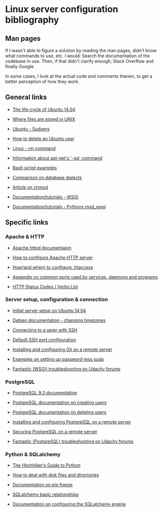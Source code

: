 # Linux server configuration bibliography

## Man pages
If I wasn't able to figure a solution by reading the man pages, 
didn't know what commands to use, etc. I would:
Search the documentation of the codebase in use. 
Then, if that didn't clarify enough; Stack Overflow and finally Google.

In some cases, I look at the actual code and comments therein, to get a better perception of how they work.

## General links
- [The life-cycle of Ubuntu 14.04](https://www.ubuntu.com/info/release-end-of-life)
- [Where files are stored in UNIX](https://unix.stackexchange.com/questions/38978/where-are-apache-file-access-logs-stored)
- [Ubuntu - Sudoers](https://help.ubuntu.com/community/Sudoers)
- [How to delete an Ubuntu user](https://www.cyberciti.biz/faq/linux-remove-user-command/)
- [Linux - rm command](https://alvinalexander.com/unix/edu/examples/rm.shtml)
- [Information about apt-get's '-qq' command](https://serverfault.com/questions/644180/what-does-qq-argument-for-apt-get-mean)
- [Bash script examples](https://www.lifewire.com/bash-for-loop-examples-2200575)
- [Comparison on database dialects](https://www.digitalocean.com/community/tutorials/sqlite-vs-mysql-vs-postgresql-a-comparison-of-relational-database-management-systems)
- [Article on chmod](https://en.wikipedia.org/wiki/Chmod)
- [Documentation/tutorials - WSGI](http://wsgi.tutorial.codepoint.net/)

- [Documentation/tutorials - Pythons mod_wsgi](http://modwsgi.readthedocs.io/en/develop/)

## Specific links

### Apache & HTTP
- [Apache httpd documentaion](http://httpd.apache.org/)
- [How to configure Apache HTTP server](https://httpd.apache.org/docs/configuring.html)
- [How(and when) to configure .htaccess](http://httpd.apache.org/docs/2.4/howto/htaccess.html)
- [Appendix on common ports used by services, daemons and programs](http://web.mit.edu/rhel-doc/4/RH-DOCS/rhel-sg-en-4/ch-ports.html)

- [HTTP Status Codes / Verbs List](https://gist.github.com/IngmarBoddington/5056166)

### Server setup, configuration & connection
- [Initial server setup on Ubuntu 14.04](https://www.digitalocean.com/community/tutorials/initial-server-setup-with-ubuntu-14-04)
- [Debian documentation - changing timezones](https://wiki.debian.org/TimeZoneChanges)
- [Connecting to a serer with SSH](https://www.digitalocean.com/community/tutorials/how-to-connect-to-your-droplet-with-ssh)
- [Default SSH port configuration](http://www.linuxlookup.com/howto/change_default_ssh_port)
- [Installing and configuring Git on a remote server](https://www.digitalocean.com/community/tutorials/how-to-install-git-on-ubuntu-14-04)
- [Examples on setting up password-less sudo](https://serverfault.com/questions/160581/how-to-setup-passwordless-sudo-on-linux)

- [Fantastic (WSGI) troubleshooting on Udacity forums](https://discussions.udacity.com/t/list-of-items-in-the-directory-instead-of-displaying-site/35423)

### PostgreSQL
- [PostgreSQL 9.3 documentation](https://www.postgresql.org/docs/9.3/static/)
- [PostgreSQL documentation on creating users](https://www.postgresql.org/docs/9.3/static/app-createuser.html)
- [PostgreSQL documentation on deleting users](https://www.postgresql.org/docs/9.3/static/app-dropdb.html)
- [Installing and configuring PostgreSQL on a remote server](https://www.digitalocean.com/community/tutorials/how-to-install-and-use-postgresql-on-ubuntu-14-04)
- [Securing PostgreSQL on a remote server](https://www.digitalocean.com/community/tutorials/how-to-secure-postgresql-on-an-ubuntu-vps)

- [Fantastic (PostgreSQL) troubleshooting on Udacity forums](https://discussions.udacity.com/t/using-postgresql-instead-of-sqlite/13575)

### Python & SQLalchemy
- [The Hitchhiker’s Guide to Python](http://python-guide-pt-br.readthedocs.io/en/latest/)
- [How to deal with disk files and directories](https://docs.python.org/2/library/filesys.html)
- [Documentation on pip freeze](https://pip.pypa.io/en/stable/reference/pip_freeze/)
- [SQLalchemy basic relationships](http://docs.sqlalchemy.org/en/latest/orm/basic_relationships.html)

- [Documentation on configuring the SQLalchemy engine](http://docs.sqlalchemy.org/en/latest/core/engines.html)
